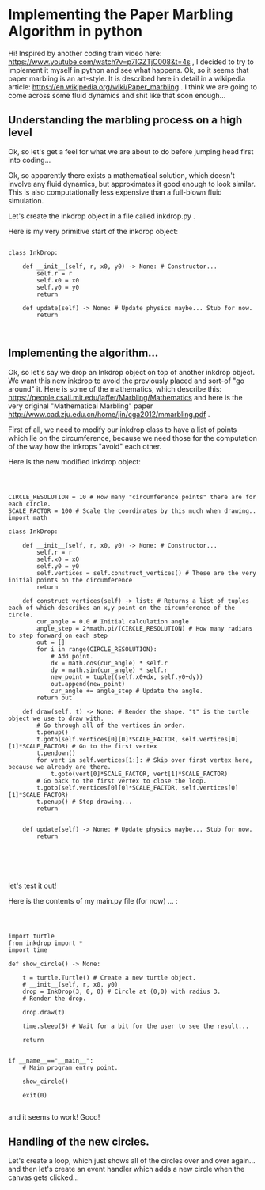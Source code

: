 
# Implementing the Paper Marbling Algorithm in python

Hi! Inspired by another coding train video here: https://www.youtube.com/watch?v=p7IGZTjC008&t=4s , I decided to try to implement it myself in python and see what happens. Ok, so it seems that paper marbling is an art-style. It is described here in detail in a wikipedia article: https://en.wikipedia.org/wiki/Paper_marbling . I think we are going to come across some fluid dynamics and shit like that soon enough...

## Understanding the marbling process on a high level

Ok, so let's get a feel for what we are about to do before jumping head first into coding...

Ok, so apparently there exists a mathematical solution, which doesn't involve any fluid dynamics, but approximates it good enough to look similar. This is also computationally less expensive than a full-blown fluid simulation.

Let's create the inkdrop object in a file called inkdrop.py .

Here is my very primitive start of the inkdrop object:

```

class InkDrop:

	def __init__(self, r, x0, y0) -> None: # Constructor...
		self.r = r
		self.x0 = x0
		self.y0 = y0
		return

	def update(self) -> None: # Update physics maybe... Stub for now.
		return



```

## Implementing the algorithm...

Ok, so let's say we drop an Inkdrop object on top of another inkdrop object. We want this new inkdrop to avoid the previously placed and sort-of "go around" it. Here is some of the mathematics, which describe this: https://people.csail.mit.edu/jaffer/Marbling/Mathematics and here is the very original "Mathematical Marbling" paper http://www.cad.zju.edu.cn/home/jin/cga2012/mmarbling.pdf .

First of all, we need to modify our inkdrop class to have a list of points which lie on the circumference, because we need those for the computation of the way how the inkrops "avoid" each other.

Here is the new modified inkdrop object:

```



CIRCLE_RESOLUTION = 10 # How many "circumference points" there are for each circle.
SCALE_FACTOR = 100 # Scale the coordinates by this much when drawing..
import math

class InkDrop:

	def __init__(self, r, x0, y0) -> None: # Constructor...
		self.r = r
		self.x0 = x0
		self.y0 = y0
		self.vertices = self.construct_vertices() # These are the very initial points on the circumference
		return

	def construct_vertices(self) -> list: # Returns a list of tuples each of which describes an x,y point on the circumference of the circle.
		cur_angle = 0.0 # Initial calculation angle
		angle_step = 2*math.pi/(CIRCLE_RESOLUTION) # How many radians to step forward on each step
		out = []
		for i in range(CIRCLE_RESOLUTION):
			# Add point.
			dx = math.cos(cur_angle) * self.r
			dy = math.sin(cur_angle) * self.r
			new_point = tuple((self.x0+dx, self.y0+dy))
			out.append(new_point)
			cur_angle += angle_step # Update the angle.
		return out

	def draw(self, t) -> None: # Render the shape. "t" is the turtle object we use to draw with.
		# Go through all of the vertices in order.
		t.penup()
		t.goto(self.vertices[0][0]*SCALE_FACTOR, self.vertices[0][1]*SCALE_FACTOR) # Go to the first vertex
		t.pendown()
		for vert in self.vertices[1:]: # Skip over first vertex here, because we already are there.
			t.goto(vert[0]*SCALE_FACTOR, vert[1]*SCALE_FACTOR)
		# Go back to the first vertex to close the loop.
		t.goto(self.vertices[0][0]*SCALE_FACTOR, self.vertices[0][1]*SCALE_FACTOR)
		t.penup() # Stop drawing...
		return


	def update(self) -> None: # Update physics maybe... Stub for now.
		return






```

let's test it out!

Here is the contents of my main.py file (for now) ... :

```



import turtle
from inkdrop import *
import time

def show_circle() -> None:

	t = turtle.Turtle() # Create a new turtle object.
	# __init__(self, r, x0, y0)
	drop = InkDrop(3, 0, 0) # Circle at (0,0) with radius 3.
	# Render the drop.

	drop.draw(t)

	time.sleep(5) # Wait for a bit for the user to see the result...

	return


if __name__=="__main__":
	# Main program entry point.

	show_circle()

	exit(0)


```

and it seems to work! Good!

## Handling of the new circles.

Let's create a loop, which just shows all of the circles over and over again... and then let's create an event handler which adds a new circle when the canvas gets clicked...



























